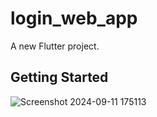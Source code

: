 # login_web_app

A new Flutter project.

## Getting Started

![Screenshot 2024-09-11 175113](https://github.com/user-attachments/assets/14ef3911-77ed-4e24-b6a7-d31ed8ee857f)

